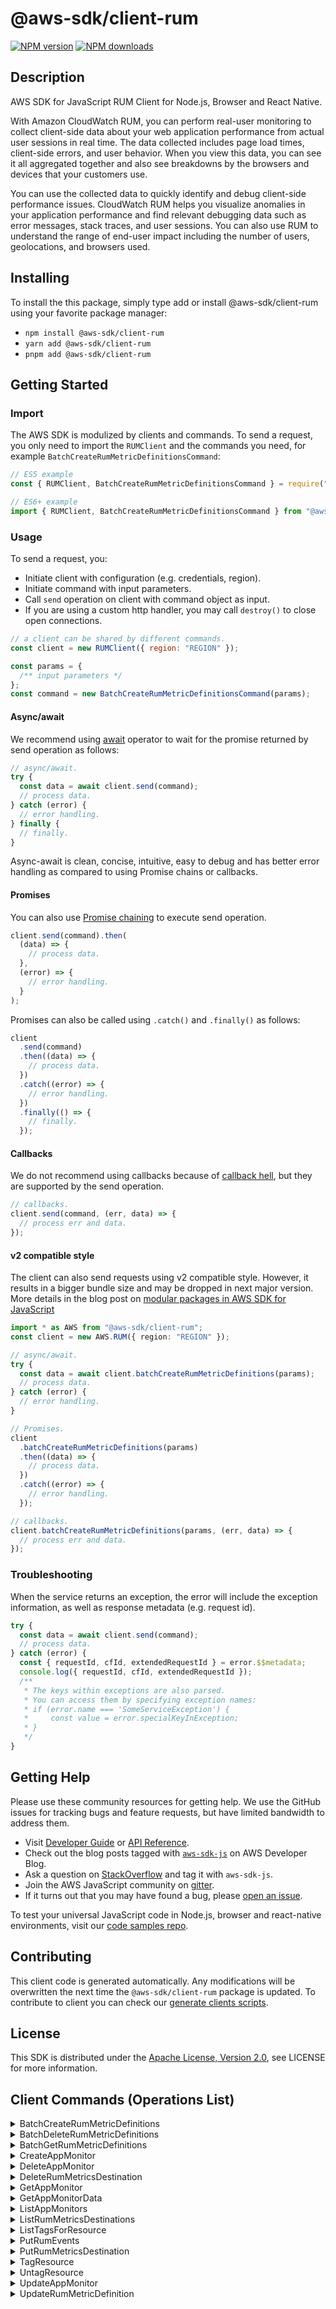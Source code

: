 <!-- generated file, do not edit directly -->

# @aws-sdk/client-rum

[![NPM version](https://img.shields.io/npm/v/@aws-sdk/client-rum/latest.svg)](https://www.npmjs.com/package/@aws-sdk/client-rum)
[![NPM downloads](https://img.shields.io/npm/dm/@aws-sdk/client-rum.svg)](https://www.npmjs.com/package/@aws-sdk/client-rum)

## Description

AWS SDK for JavaScript RUM Client for Node.js, Browser and React Native.

<p>With Amazon CloudWatch RUM, you can perform real-user monitoring to collect client-side data about
your web application performance from actual user sessions in real time. The data collected includes page load
times, client-side errors, and user behavior. When you view this data, you can see it all aggregated together and
also see breakdowns by the browsers and devices that your customers use.</p>
<p>You can use the collected data to quickly identify and debug client-side performance issues. CloudWatch
RUM helps you visualize anomalies in your application performance and find relevant debugging data such as error
messages, stack traces, and user sessions. You can also use RUM to
understand the range of end-user impact including the number of users, geolocations, and browsers used.</p>

## Installing

To install the this package, simply type add or install @aws-sdk/client-rum
using your favorite package manager:

- `npm install @aws-sdk/client-rum`
- `yarn add @aws-sdk/client-rum`
- `pnpm add @aws-sdk/client-rum`

## Getting Started

### Import

The AWS SDK is modulized by clients and commands.
To send a request, you only need to import the `RUMClient` and
the commands you need, for example `BatchCreateRumMetricDefinitionsCommand`:

```js
// ES5 example
const { RUMClient, BatchCreateRumMetricDefinitionsCommand } = require("@aws-sdk/client-rum");
```

```ts
// ES6+ example
import { RUMClient, BatchCreateRumMetricDefinitionsCommand } from "@aws-sdk/client-rum";
```

### Usage

To send a request, you:

- Initiate client with configuration (e.g. credentials, region).
- Initiate command with input parameters.
- Call `send` operation on client with command object as input.
- If you are using a custom http handler, you may call `destroy()` to close open connections.

```js
// a client can be shared by different commands.
const client = new RUMClient({ region: "REGION" });

const params = {
  /** input parameters */
};
const command = new BatchCreateRumMetricDefinitionsCommand(params);
```

#### Async/await

We recommend using [await](https://developer.mozilla.org/en-US/docs/Web/JavaScript/Reference/Operators/await)
operator to wait for the promise returned by send operation as follows:

```js
// async/await.
try {
  const data = await client.send(command);
  // process data.
} catch (error) {
  // error handling.
} finally {
  // finally.
}
```

Async-await is clean, concise, intuitive, easy to debug and has better error handling
as compared to using Promise chains or callbacks.

#### Promises

You can also use [Promise chaining](https://developer.mozilla.org/en-US/docs/Web/JavaScript/Guide/Using_promises#chaining)
to execute send operation.

```js
client.send(command).then(
  (data) => {
    // process data.
  },
  (error) => {
    // error handling.
  }
);
```

Promises can also be called using `.catch()` and `.finally()` as follows:

```js
client
  .send(command)
  .then((data) => {
    // process data.
  })
  .catch((error) => {
    // error handling.
  })
  .finally(() => {
    // finally.
  });
```

#### Callbacks

We do not recommend using callbacks because of [callback hell](http://callbackhell.com/),
but they are supported by the send operation.

```js
// callbacks.
client.send(command, (err, data) => {
  // process err and data.
});
```

#### v2 compatible style

The client can also send requests using v2 compatible style.
However, it results in a bigger bundle size and may be dropped in next major version. More details in the blog post
on [modular packages in AWS SDK for JavaScript](https://aws.amazon.com/blogs/developer/modular-packages-in-aws-sdk-for-javascript/)

```ts
import * as AWS from "@aws-sdk/client-rum";
const client = new AWS.RUM({ region: "REGION" });

// async/await.
try {
  const data = await client.batchCreateRumMetricDefinitions(params);
  // process data.
} catch (error) {
  // error handling.
}

// Promises.
client
  .batchCreateRumMetricDefinitions(params)
  .then((data) => {
    // process data.
  })
  .catch((error) => {
    // error handling.
  });

// callbacks.
client.batchCreateRumMetricDefinitions(params, (err, data) => {
  // process err and data.
});
```

### Troubleshooting

When the service returns an exception, the error will include the exception information,
as well as response metadata (e.g. request id).

```js
try {
  const data = await client.send(command);
  // process data.
} catch (error) {
  const { requestId, cfId, extendedRequestId } = error.$$metadata;
  console.log({ requestId, cfId, extendedRequestId });
  /**
   * The keys within exceptions are also parsed.
   * You can access them by specifying exception names:
   * if (error.name === 'SomeServiceException') {
   *     const value = error.specialKeyInException;
   * }
   */
}
```

## Getting Help

Please use these community resources for getting help.
We use the GitHub issues for tracking bugs and feature requests, but have limited bandwidth to address them.

- Visit [Developer Guide](https://docs.aws.amazon.com/sdk-for-javascript/v3/developer-guide/welcome.html)
  or [API Reference](https://docs.aws.amazon.com/AWSJavaScriptSDK/v3/latest/index.html).
- Check out the blog posts tagged with [`aws-sdk-js`](https://aws.amazon.com/blogs/developer/tag/aws-sdk-js/)
  on AWS Developer Blog.
- Ask a question on [StackOverflow](https://stackoverflow.com/questions/tagged/aws-sdk-js) and tag it with `aws-sdk-js`.
- Join the AWS JavaScript community on [gitter](https://gitter.im/aws/aws-sdk-js-v3).
- If it turns out that you may have found a bug, please [open an issue](https://github.com/aws/aws-sdk-js-v3/issues/new/choose).

To test your universal JavaScript code in Node.js, browser and react-native environments,
visit our [code samples repo](https://github.com/aws-samples/aws-sdk-js-tests).

## Contributing

This client code is generated automatically. Any modifications will be overwritten the next time the `@aws-sdk/client-rum` package is updated.
To contribute to client you can check our [generate clients scripts](https://github.com/aws/aws-sdk-js-v3/tree/main/scripts/generate-clients).

## License

This SDK is distributed under the
[Apache License, Version 2.0](http://www.apache.org/licenses/LICENSE-2.0),
see LICENSE for more information.

## Client Commands (Operations List)

<details>
<summary>
BatchCreateRumMetricDefinitions
</summary>

[Command API Reference](https://docs.aws.amazon.com/AWSJavaScriptSDK/v3/latest/clients/client-rum/classes/batchcreaterummetricdefinitionscommand.html) / [Input](https://docs.aws.amazon.com/AWSJavaScriptSDK/v3/latest/clients/client-rum/interfaces/batchcreaterummetricdefinitionscommandinput.html) / [Output](https://docs.aws.amazon.com/AWSJavaScriptSDK/v3/latest/clients/client-rum/interfaces/batchcreaterummetricdefinitionscommandoutput.html)

</details>
<details>
<summary>
BatchDeleteRumMetricDefinitions
</summary>

[Command API Reference](https://docs.aws.amazon.com/AWSJavaScriptSDK/v3/latest/clients/client-rum/classes/batchdeleterummetricdefinitionscommand.html) / [Input](https://docs.aws.amazon.com/AWSJavaScriptSDK/v3/latest/clients/client-rum/interfaces/batchdeleterummetricdefinitionscommandinput.html) / [Output](https://docs.aws.amazon.com/AWSJavaScriptSDK/v3/latest/clients/client-rum/interfaces/batchdeleterummetricdefinitionscommandoutput.html)

</details>
<details>
<summary>
BatchGetRumMetricDefinitions
</summary>

[Command API Reference](https://docs.aws.amazon.com/AWSJavaScriptSDK/v3/latest/clients/client-rum/classes/batchgetrummetricdefinitionscommand.html) / [Input](https://docs.aws.amazon.com/AWSJavaScriptSDK/v3/latest/clients/client-rum/interfaces/batchgetrummetricdefinitionscommandinput.html) / [Output](https://docs.aws.amazon.com/AWSJavaScriptSDK/v3/latest/clients/client-rum/interfaces/batchgetrummetricdefinitionscommandoutput.html)

</details>
<details>
<summary>
CreateAppMonitor
</summary>

[Command API Reference](https://docs.aws.amazon.com/AWSJavaScriptSDK/v3/latest/clients/client-rum/classes/createappmonitorcommand.html) / [Input](https://docs.aws.amazon.com/AWSJavaScriptSDK/v3/latest/clients/client-rum/interfaces/createappmonitorcommandinput.html) / [Output](https://docs.aws.amazon.com/AWSJavaScriptSDK/v3/latest/clients/client-rum/interfaces/createappmonitorcommandoutput.html)

</details>
<details>
<summary>
DeleteAppMonitor
</summary>

[Command API Reference](https://docs.aws.amazon.com/AWSJavaScriptSDK/v3/latest/clients/client-rum/classes/deleteappmonitorcommand.html) / [Input](https://docs.aws.amazon.com/AWSJavaScriptSDK/v3/latest/clients/client-rum/interfaces/deleteappmonitorcommandinput.html) / [Output](https://docs.aws.amazon.com/AWSJavaScriptSDK/v3/latest/clients/client-rum/interfaces/deleteappmonitorcommandoutput.html)

</details>
<details>
<summary>
DeleteRumMetricsDestination
</summary>

[Command API Reference](https://docs.aws.amazon.com/AWSJavaScriptSDK/v3/latest/clients/client-rum/classes/deleterummetricsdestinationcommand.html) / [Input](https://docs.aws.amazon.com/AWSJavaScriptSDK/v3/latest/clients/client-rum/interfaces/deleterummetricsdestinationcommandinput.html) / [Output](https://docs.aws.amazon.com/AWSJavaScriptSDK/v3/latest/clients/client-rum/interfaces/deleterummetricsdestinationcommandoutput.html)

</details>
<details>
<summary>
GetAppMonitor
</summary>

[Command API Reference](https://docs.aws.amazon.com/AWSJavaScriptSDK/v3/latest/clients/client-rum/classes/getappmonitorcommand.html) / [Input](https://docs.aws.amazon.com/AWSJavaScriptSDK/v3/latest/clients/client-rum/interfaces/getappmonitorcommandinput.html) / [Output](https://docs.aws.amazon.com/AWSJavaScriptSDK/v3/latest/clients/client-rum/interfaces/getappmonitorcommandoutput.html)

</details>
<details>
<summary>
GetAppMonitorData
</summary>

[Command API Reference](https://docs.aws.amazon.com/AWSJavaScriptSDK/v3/latest/clients/client-rum/classes/getappmonitordatacommand.html) / [Input](https://docs.aws.amazon.com/AWSJavaScriptSDK/v3/latest/clients/client-rum/interfaces/getappmonitordatacommandinput.html) / [Output](https://docs.aws.amazon.com/AWSJavaScriptSDK/v3/latest/clients/client-rum/interfaces/getappmonitordatacommandoutput.html)

</details>
<details>
<summary>
ListAppMonitors
</summary>

[Command API Reference](https://docs.aws.amazon.com/AWSJavaScriptSDK/v3/latest/clients/client-rum/classes/listappmonitorscommand.html) / [Input](https://docs.aws.amazon.com/AWSJavaScriptSDK/v3/latest/clients/client-rum/interfaces/listappmonitorscommandinput.html) / [Output](https://docs.aws.amazon.com/AWSJavaScriptSDK/v3/latest/clients/client-rum/interfaces/listappmonitorscommandoutput.html)

</details>
<details>
<summary>
ListRumMetricsDestinations
</summary>

[Command API Reference](https://docs.aws.amazon.com/AWSJavaScriptSDK/v3/latest/clients/client-rum/classes/listrummetricsdestinationscommand.html) / [Input](https://docs.aws.amazon.com/AWSJavaScriptSDK/v3/latest/clients/client-rum/interfaces/listrummetricsdestinationscommandinput.html) / [Output](https://docs.aws.amazon.com/AWSJavaScriptSDK/v3/latest/clients/client-rum/interfaces/listrummetricsdestinationscommandoutput.html)

</details>
<details>
<summary>
ListTagsForResource
</summary>

[Command API Reference](https://docs.aws.amazon.com/AWSJavaScriptSDK/v3/latest/clients/client-rum/classes/listtagsforresourcecommand.html) / [Input](https://docs.aws.amazon.com/AWSJavaScriptSDK/v3/latest/clients/client-rum/interfaces/listtagsforresourcecommandinput.html) / [Output](https://docs.aws.amazon.com/AWSJavaScriptSDK/v3/latest/clients/client-rum/interfaces/listtagsforresourcecommandoutput.html)

</details>
<details>
<summary>
PutRumEvents
</summary>

[Command API Reference](https://docs.aws.amazon.com/AWSJavaScriptSDK/v3/latest/clients/client-rum/classes/putrumeventscommand.html) / [Input](https://docs.aws.amazon.com/AWSJavaScriptSDK/v3/latest/clients/client-rum/interfaces/putrumeventscommandinput.html) / [Output](https://docs.aws.amazon.com/AWSJavaScriptSDK/v3/latest/clients/client-rum/interfaces/putrumeventscommandoutput.html)

</details>
<details>
<summary>
PutRumMetricsDestination
</summary>

[Command API Reference](https://docs.aws.amazon.com/AWSJavaScriptSDK/v3/latest/clients/client-rum/classes/putrummetricsdestinationcommand.html) / [Input](https://docs.aws.amazon.com/AWSJavaScriptSDK/v3/latest/clients/client-rum/interfaces/putrummetricsdestinationcommandinput.html) / [Output](https://docs.aws.amazon.com/AWSJavaScriptSDK/v3/latest/clients/client-rum/interfaces/putrummetricsdestinationcommandoutput.html)

</details>
<details>
<summary>
TagResource
</summary>

[Command API Reference](https://docs.aws.amazon.com/AWSJavaScriptSDK/v3/latest/clients/client-rum/classes/tagresourcecommand.html) / [Input](https://docs.aws.amazon.com/AWSJavaScriptSDK/v3/latest/clients/client-rum/interfaces/tagresourcecommandinput.html) / [Output](https://docs.aws.amazon.com/AWSJavaScriptSDK/v3/latest/clients/client-rum/interfaces/tagresourcecommandoutput.html)

</details>
<details>
<summary>
UntagResource
</summary>

[Command API Reference](https://docs.aws.amazon.com/AWSJavaScriptSDK/v3/latest/clients/client-rum/classes/untagresourcecommand.html) / [Input](https://docs.aws.amazon.com/AWSJavaScriptSDK/v3/latest/clients/client-rum/interfaces/untagresourcecommandinput.html) / [Output](https://docs.aws.amazon.com/AWSJavaScriptSDK/v3/latest/clients/client-rum/interfaces/untagresourcecommandoutput.html)

</details>
<details>
<summary>
UpdateAppMonitor
</summary>

[Command API Reference](https://docs.aws.amazon.com/AWSJavaScriptSDK/v3/latest/clients/client-rum/classes/updateappmonitorcommand.html) / [Input](https://docs.aws.amazon.com/AWSJavaScriptSDK/v3/latest/clients/client-rum/interfaces/updateappmonitorcommandinput.html) / [Output](https://docs.aws.amazon.com/AWSJavaScriptSDK/v3/latest/clients/client-rum/interfaces/updateappmonitorcommandoutput.html)

</details>
<details>
<summary>
UpdateRumMetricDefinition
</summary>

[Command API Reference](https://docs.aws.amazon.com/AWSJavaScriptSDK/v3/latest/clients/client-rum/classes/updaterummetricdefinitioncommand.html) / [Input](https://docs.aws.amazon.com/AWSJavaScriptSDK/v3/latest/clients/client-rum/interfaces/updaterummetricdefinitioncommandinput.html) / [Output](https://docs.aws.amazon.com/AWSJavaScriptSDK/v3/latest/clients/client-rum/interfaces/updaterummetricdefinitioncommandoutput.html)

</details>
